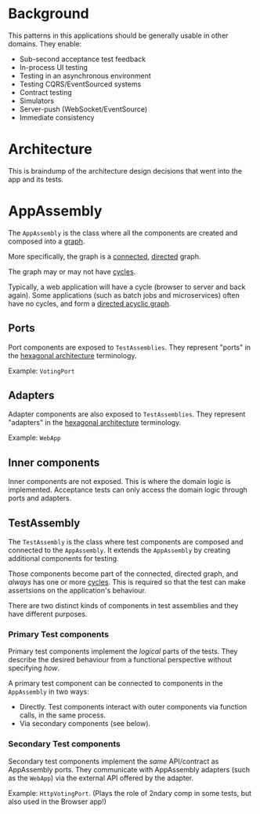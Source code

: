 
# Background

This patterns in this applications should be generally usable in other domains. They enable:

* Sub-second acceptance test feedback
* In-process UI testing
* Testing in an asynchronous environment
* Testing CQRS/EventSourced systems
* Contract testing
* Simulators
* Server-push (WebSocket/EventSource)
* Immediate consistency

# Architecture

This is braindump of the architecture design decisions that went into the app and its tests.

# AppAssembly

The `AppAssembly` is the class where all the components are created and composed into
a [graph](https://en.wikipedia.org/wiki/Graph_(discrete_mathematics)).

More specifically, the graph is a [connected](https://en.wikipedia.org/wiki/Connectivity_(graph_theory)),
[directed](https://en.wikipedia.org/wiki/Directed_graph) graph.

The graph may or may not have [cycles](https://en.wikipedia.org/wiki/Cycle_(graph_theory)).

Typically, a web application will have a cycle (browser to server and back again).
Some applications (such as batch jobs and microservices) often have no cycles, and form a
[directed acyclic graph](https://en.wikipedia.org/wiki/Directed_acyclic_graph).

## Ports

Port components are exposed to `TestAssemblies`. They represent "ports" in the
[hexagonal architecture](http://alistair.cockburn.us/Hexagonal+architecture) terminology.

Example: `VotingPort`

## Adapters

Adapter components are also exposed to `TestAssemblies`. They represent "adapters" in the
[hexagonal architecture](http://alistair.cockburn.us/Hexagonal+architecture) terminology.

Example: `WebApp`

## Inner components

Inner components are not exposed. This is where the domain logic is implemented. Acceptance tests can only
access the domain logic through ports and adapters.

## TestAssembly

The `TestAssembly` is the class where test components are composed and connected to the `AppAssembly`.
It extends the `AppAssembly` by creating additional components for testing.

Those components become part of the connected, directed graph, and *always* has one or more [cycles](https://en.wikipedia.org/wiki/Cycle_(graph_theory)). This is required so that the test can make assertsions on the application's behaviour.

There are two distinct kinds of components in test assemblies and they have different purposes.

### Primary Test components

Primary test components implement the *logical* parts of the tests. They describe the desired behaviour from a
functional perspective without specifying *how*.

A primary test component can be connected to components in the `AppAssembly` in two ways:

* Directly. Test components interact with outer components via function calls, in the same process.
* Via secondary components (see below).

### Secondary Test components

Secondary test components implement the *same* API/contract as AppAssembly ports. They communicate with AppAssembly
adapters (such as the `WebApp`) via the external API offered by the adapter.

Example: `HttpVotingPort`. (Plays the role of 2ndary comp in some tests, but also used in the Browser app!)
